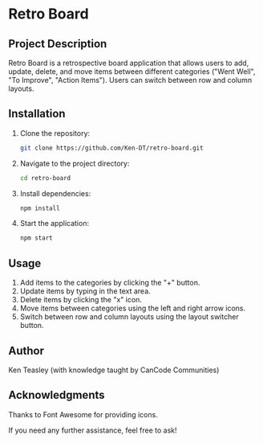 # Retro Board

## Project Description

Retro Board is a retrospective board application that allows users to add, update, delete, and move items between different categories ("Went Well", "To Improve", "Action Items"). Users can switch between row and column layouts.

## Installation

1. Clone the repository:
   ```bash
   git clone https://github.com/Ken-DT/retro-board.git

2. Navigate to the project directory:
    ```bash
    cd retro-board

3. Install dependencies:
    ```bash
    npm install

4. Start the application:
    ```bash
    npm start
   
## Usage

   1. Add items to the categories by clicking the "+" button.
   2. Update items by typing in the text area.
   3. Delete items by clicking the "x" icon.
   4. Move items between categories using the left and right arrow icons.
   5. Switch between row and column layouts using the layout switcher button.

## Author

  Ken Teasley (with knowledge taught by CanCode Communities)

## Acknowledgments

  Thanks to Font Awesome for providing icons.


If you need any further assistance, feel free to ask!

